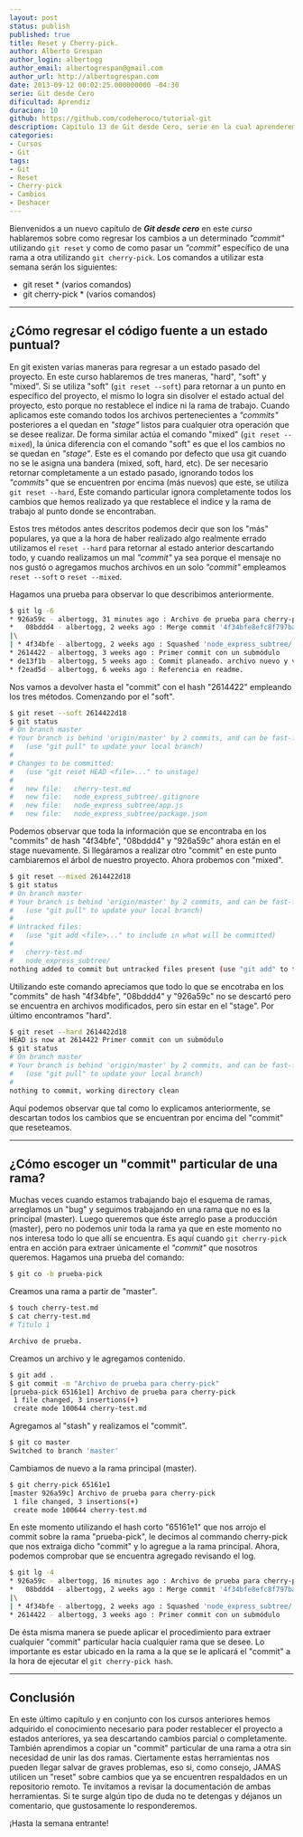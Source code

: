 ```yaml
---
layout: post
status: publish
published: true
title: Reset y Cherry-pick.
author: Alberto Grespan
author_login: albertogg
author_email: albertogrespan@gmail.com
author_url: http://albertogrespan.com
date: 2013-09-12 00:02:25.000000000 -04:30
serie: Git desde Cero
dificultad: Aprendiz
duracion: 10
github: https://github.com/codeheroco/tutorial-git
description: Capítulo 13 de Git desde Cero, serie en la cual aprenderemos a utilizar git reset y git cherry-pick dentro de nuestros proyectos!
categories:
- Cursos
- Git
tags:
- Git
- Reset
- Cherry-pick
- Cambios
- Deshacer
---
```

<p>Bienvenidos a un nuevo capítulo de <strong><em>Git desde cero</em></strong> en este <em>curso</em> hablaremos sobre como regresar los cambios a un determinado <em>"commit"</em> utilizando <code>git reset</code> y como de como pasar un <em>"commit"</em> específico de una rama a otra utilizando <code>git cherry-pick</code>. Los comandos a utilizar esta semana serán los siguientes:</p>

<ul>
<li>git reset * (varios comandos)</li>
<li>git cherry-pick * (varios comandos)</li>
</ul>

<hr />

<h2>¿Cómo regresar el código fuente a un estado puntual?</h2>

<p>En git existen varias maneras para regresar a un estado pasado del proyecto. En este curso hablaremos de tres maneras, "hard", "soft" y "mixed". Si se utiliza "soft" (<code>git reset --soft</code>) para retornar a un punto en específico del proyecto, el mismo lo logra sin disolver el estado actual del proyecto, esto porque no restablece el indice ni la rama de trabajo. Cuando aplicamos este comando todos los archivos pertenecientes a <em>"commits"</em> posteriores a el quedan en <em>"stage"</em> listos para cualquier otra operación que se desee realizar. De forma similar actúa el comando "mixed" (<code>git reset --mixed</code>), la única diferencia con el comando "soft" es que el los cambios no se quedan en <em>"stage"</em>. Este es el comando por defecto que usa git cuando no se le asigna una bandera (mixed, soft, hard, etc). De ser necesario retornar completamente a un estado pasado, ignorando todos los <em>"commits"</em> que se encuentren por encima (más nuevos) que este, se utiliza <code>git reset --hard</code>, Este comando particular ignora completamente todos los cambios que hemos realizado ya que restablece el indice y la rama de trabajo al punto donde se encontraban.</p>

<p>Estos tres métodos antes descritos podemos decir que son los "más" populares, ya que a la hora de haber realizado algo realmente errado utilizamos el <code>reset --hard</code> para retornar al estado anterior descartando todo, y cuando realizamos un mal <em>"commit"</em> ya sea porque el mensaje no nos gustó o agregamos muchos archivos en un solo <em>"commit"</em> empleamos <code>reset --soft</code> o <code>reset --mixed</code>.</p>

<p>Hagamos una prueba para observar lo que describimos anteriormente.</p>

```sh
$ git lg -6
* 926a59c - albertogg, 31 minutes ago : Archivo de prueba para cherry-pick
*   08bddd4 - albertogg, 2 weeks ago : Merge commit '4f34bfe8efc8f797bac71dfcd736cb7fa14efc42' as 'node_express_subtree'
|\
| * 4f34bfe - albertogg, 2 weeks ago : Squashed 'node_express_subtree/' content from commit 0f81501
* 2614422 - albertogg, 3 weeks ago : Primer commit con un submódulo
* de13f1b - albertogg, 5 weeks ago : Commit planeado. archivo nuevo y viejo
* f2ead5d - albertogg, 6 weeks ago : Referencia en readme.
```

<p>Nos vamos a devolver hasta el "commit" con el hash "2614422" empleando los tres métodos. Comenzando por el "soft".</p>

```sh
$ git reset --soft 2614422d18
$ git status
# On branch master
# Your branch is behind 'origin/master' by 2 commits, and can be fast-forwarded.
#   (use "git pull" to update your local branch)
#
# Changes to be committed:
#   (use "git reset HEAD <file>..." to unstage)
#
#   new file:   cherry-test.md
#   new file:   node_express_subtree/.gitignore
#   new file:   node_express_subtree/app.js
#   new file:   node_express_subtree/package.json
```

<p>Podemos observar que toda la información que se encontraba en los "commits" de hash "4f34bfe", "08bddd4" y "926a59c" ahora están en el stage nuevamente. Si llegáramos a realizar otro "commit" en este punto cambiaremos el árbol de nuestro proyecto. Ahora probemos con "mixed".</p>



```sh
$ git reset --mixed 2614422d18
$ git status
# On branch master
# Your branch is behind 'origin/master' by 2 commits, and can be fast-forwarded.
#   (use "git pull" to update your local branch)
#
# Untracked files:
#   (use "git add <file>..." to include in what will be committed)
#
#   cherry-test.md
#   node_express_subtree/
nothing added to commit but untracked files present (use "git add" to track)
```

<p>Utilizando este comando apreciamos que todo lo que se encotraba en los "commits" de hash "4f34bfe", "08bddd4" y "926a59c" no se descartó pero se encuentra en archivos modificados, pero sin estar en el "stage". Por último encontramos "hard".</p>

```sh
$ git reset --hard 2614422d18
HEAD is now at 2614422 Primer commit con un submódulo
$ git status
# On branch master
# Your branch is behind 'origin/master' by 2 commits, and can be fast-forwarded.
#   (use "git pull" to update your local branch)
#
nothing to commit, working directory clean
```

<p>Aquí podemos observar que tal como lo explicamos anteriormente, se descartan todos los cambios que se encuentran por encima del "commit" que reseteamos.</p>

<hr />

<h2>¿Cómo escoger un "commit" particular de una rama?</h2>

<p>Muchas veces cuando estamos trabajando bajo el esquema de ramas, arreglamos un "bug" y seguimos trabajando en una rama que no es la principal (master). Luego queremos que éste arreglo pase a producción (master), pero no podemos unir toda la rama ya que en este momento no nos interesa todo lo que allí se encuentra. Es aquí cuando <code>git cherry-pick</code> entra en acción para extraer únicamente el <em>"commit"</em> que nosotros queremos. Hagamos una prueba del comando:</p>

```sh
$ git co -b prueba-pick
```

<p>Creamos una rama a partir de "master".</p>

```sh
$ touch cherry-test.md
$ cat cherry-test.md
# Titulo 1

Archivo de prueba.
```

<p>Creamos un archivo y le agregamos contenido.</p>

```sh
$ git add .
$ git commit -m "Archivo de prueba para cherry-pick"
[prueba-pick 65161e1] Archivo de prueba para cherry-pick
 1 file changed, 3 insertions(+)
 create mode 100644 cherry-test.md
```

<p>Agregamos al "stash" y realizamos el "commit".</p>

```sh
$ git co master
Switched to branch 'master'
```

<p>Cambiamos de nuevo a la rama principal (master).</p>

```sh
$ git cherry-pick 65161e1
[master 926a59c] Archivo de prueba para cherry-pick
 1 file changed, 3 insertions(+)
 create mode 100644 cherry-test.md
```

<p>En este momento utilizando el hash corto "65161e1" que nos arrojo el commit sobre la rama "prueba-pick", le decimos al commando cherry-pick que nos extraiga dicho "commit" y lo agregue a la rama principal. Ahora, podemos comprobar que se encuentra agregado revisando el log.</p>

```sh
$ git lg -4
* 926a59c - albertogg, 16 minutes ago : Archivo de prueba para cherry-pick
*   08bddd4 - albertogg, 2 weeks ago : Merge commit '4f34bfe8efc8f797bac71dfcd736cb7fa14efc42' as 'node_express_subtree'
|\
| * 4f34bfe - albertogg, 2 weeks ago : Squashed 'node_express_subtree/' content from commit 0f81501
* 2614422 - albertogg, 3 weeks ago : Primer commit con un submódulo
```

<p>De ésta misma manera se puede aplicar el procedimiento para extraer cualquier "commit" particular hacia cualquier rama que se desee. Lo importante es estar ubicado en la rama a la que se le aplicará el "commit" a la hora de ejecutar el <code>git cherry-pick hash</code>.</p>

<hr />

<h2>Conclusión</h2>

<p>En este último capítulo y en conjunto con los cursos anteriores hemos adquirido el conocimiento necesario para poder restablecer el proyecto a estados anteriores, ya sea descartando cambios parcial o completamente. También aprendimos a copiar un "commit" particular de una rama a otra sin necesidad de unir las dos ramas. Ciertamente estas herramientas nos pueden llegar salvar de graves problemas, eso si, como consejo, JAMAS utilicen un "reset" sobre cambios que ya se encuentren respaldados en un repositorio remoto. Te invitamos a revisar la documentación de ambas herramientas. Si te surge algún tipo de duda no te detengas y déjanos un comentario, que gustosamente lo responderemos.</p>

<p>¡Hasta la semana entrante!</p>
